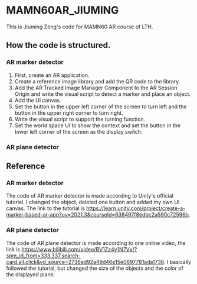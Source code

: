 # MAMN60AR_JIUMING
This is Jiuming Zeng's code for MAMN60 AR course of LTH.

## How the code is structured.
### AR marker detector
1. First, create an AR application.
2. Create a reference image library and add the QR code to the library.
3. Add the AR Tracked Image Manager Component to the AR Session Origin and write the visual script to detect a marker and place an object.
4. Add the UI canvas.
5. Set the button in the upper left corner of the screen to turn left and the button in the upper right corner to turn right.
6. Write the visual script to support the turning function.
7. Set the world space UI to show the context and set the button in the lower left corner of the screen as the display switch.
### AR plane detector



## Reference
### AR marker detector
The code of AR marker detector is made according to Unity's official tutorial. I changed the object, deleted one button and added my own UI canvas. The link to the tutorial is https://learn.unity.com/project/create-a-marker-based-ar-app?uv=2021.3&courseId=638497f8edbc2a590c72596b.
### AR plane detector
The code of AR plane detector is made according to one online video, the link is https://www.bilibili.com/video/BV1Zz4y1N7Vx/?spm_id_from=333.337.search-card.all.click&vd_source=2736ed92a49d46e15e0697781ada1738. I basically followed the tutorial, but changed the size of the objects and the color of the displayed plane.
